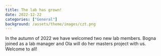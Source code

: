 ```yaml
---
title: The lab has grown!
date: 2022-12-22 
categories: ["General"]
background: /assets/theme/images/czt.png
---
```


In the autumn of 2022 we have welcomed two new lab members. Bogna joined as a lab manager and Ola will do her masters project with us. Welcome to all!

